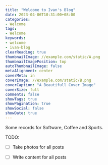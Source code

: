 ```yaml
---
title: "Welcome to Ivan's Blog"
date: 2023-04-06T10:31:00+08:00
categories:
- Welcome
tags:
- Welcome
keywords:
- welcome
- ivan-blog
clearReading: true
thumbnailImage: //example.com/static/A.png
thumbnailImagePosition: top
autoThumbnailImage: false
metaAlignment: center
coverMeta: in
coverImage: //example.com/static/B.png
coverCaption: "A Beautifull Cover Image"
coverSize: full
comments: false
showTags: true
showPagination: true
showSocial: false
showDate: true
---
```


Some records for Software, Coffee and Sports.
<!--more-->




TODO:
- [ ] Take photos for all posts
- [ ] Write content for all posts

